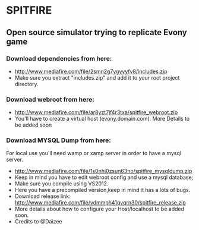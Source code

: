 SPITFIRE
==========
## Open source simulator trying to replicate Evony game

### Download dependencies from here:  
* http://www.mediafire.com/file/2smn2g7ygyyyfv8/includes.zip 
* Make sure you extract "includes.zip" and add it to your root project directory.

### Download webroot from here: 
* http://www.mediafire.com/file/ar8yzt7jf4r3txa/spitfire_webroot.zip 
* You'll have to create a virtual host (evony.domain.com). More Details to be added soon

### Download MYSQL Dump from here: 
For local use you'll need wamp or xamp server in order to have a mysql server.
 * http://www.mediafire.com/file/1s0nhi0zsun63no/spitfire_mysqldump.zip 
 * Keep in mind you have to edit webroot config and use a mysql database; 
 * Make sure you compile using VS2012.
 * Here you have a precompiled version,keep in mind it has a lots of bugs. 
 * Download release link: http://www.mediafire.com/file/vdmmph41qvqrn30/spitfire_release.zip 
 * More details about how to configure your Host/localhost to be added soon. 
 * Credits to @Daizee

